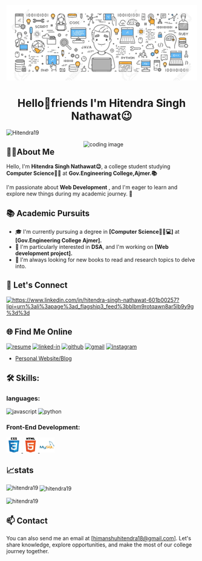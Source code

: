 ![logo](https://github.com/Hitendra19/Hitendra19/blob/main/68747470733a2f2f70726576696577732e31323372662e636f6d2f696d616765732f6b617270656e6b6f696c69612f6b617270656e6b6f696c6961313830362f6b617270656e6b6f696c69613138303630303031312f3130323938383830362d76656.jpg)


<h1 align="center">Hello👋friends I'm Hitendra Singh Nathawat😉</h1>
<p align="left"> <img src="https://komarev.com/ghpvc/?username=Hitendra19&label=Profile%20views&color=0e75b6&style=flat" alt="Hitendra19" /> </p>


<img align="right" alt ="coding image" width="300" src="https://user-images.githubusercontent.com/74038190/241764371-9d0fd0c4-5c7f-4122-b884-64a1e1685d2d.gif">
 

## 🧑‍💻About Me  

Hello, I'm **Hitendra Singh Nathawat😉**, a college student studying **Computer Science👨‍💻** at **Gov.Engineering College,Ajmer.📚**

I'm passionate about **Web Development** , and I'm eager to learn and explore new things during my academic journey. 🌱

## 📚 Academic Pursuits

- 🎓 I'm currently pursuing a degree in **[Computer Science🧑‍💻💻]** at **[Gov.Engineering College Ajmer].**
- 📝 I'm particularly interested in ****DSA****, and I'm working on **[Web development project].**
- 📖 I'm always looking for new books to read and research topics to delve into.

<!--## 💻 Side Projects

Apart from my coursework, I also enjoy working on side projects:

- 🚀 I'm building [Side Project Name] - [Brief Project Description].
- 💡 I'm actively involved in [Student Organization/Club], where I [Your Role or Contributions].
- 🌐 I'm contributing to open-source projects, including [Project Name], which [Project Description].

## 🌱 Extracurricular Activities

I believe in a balanced life, so I'm involved in various extracurricular activities:

- 🏆 I participate in [Sports or Other Physical Activities].
- 📢 I'm a member of the [College Club or Organization] and help organize [Events or Initiatives].
- 🎤 I occasionally perform at open mics and showcase my [Talent or Hobby].-->

## 💬 Let's Connect
<p align="left">
<a href="https://linkedin.com/in/https://www.linkedin.com/in/hitendra-singh-nathawat-601b00257?lipi=urn%3ali%3apage%3ad_flagship3_feed%3bblbm9rotqawn8ar5lb9y9g%3d%3d" target="blank"><img align="center" src="https://raw.githubusercontent.com/rahuldkjain/github-profile-readme-generator/master/src/images/icons/Social/linked-in-alt.svg" alt="https://www.linkedin.com/in/hitendra-singh-nathawat-601b00257?lipi=urn%3ali%3apage%3ad_flagship3_feed%3bblbm9rotqawn8ar5lb9y9g%3d%3d" height="30" width="40" /></a>
</p>


## 🌐 Find Me Online

[![resume](https://img.shields.io/badge/Resume-4285F4?style=for-the-badge&logo=read-the-docs&logoColor=white)](https://www.linkedin.com/in/hitendra-singh-nathawat-601b00257?lipi=urn%3Ali%3Apage%3Ad_flagship3_profile_view_base%3Bc%2Fs7%2FD2TT5ONqmDz%2BvGs1g%3D%3D)
[![linked-in](https://img.shields.io/badge/Linked_In-0077B5?style=for-the-badge&logo=LinkedIn&logoColor=white)](https://www.linkedin.com/in/hitendra-singh-nathawat-601b00257/)
[![github](https://img.shields.io/badge/GitHub-000000?style=for-the-badge&logo=GitHub&logoColor=white)](https://github.com/hitendra19)
[![gmail](https://img.shields.io/badge/Gmail-D14836?style=for-the-badge&logo=Gmail&logoColor=white)](mailto:himanshuhitendra18@gmail.com)
[![instagram](https://img.shields.io/badge/Instagram-E4405F?style=for-the-badge&logo=instagram&logoColor=white)](https://www.instagram.com/itzgaurav_here/)

- [Personal Website/Blog](https://www.yourwebsite.com)

  
## 🛠️ Skills:
### languages:

![javascript](https://img.shields.io/badge/JavaScript-323330?style=for-the-badge&logo=javascript&logoColor=F7DF1E)
![python](https://img.shields.io/badge/Python-3776AB?style=for-the-badge&logo=python&logoColor=white)

### Front-End Development:
<p align="left"> 
 <a href="https://www.w3schools.com/css/" target="_blank" rel="noreferrer"> <img src="https://raw.githubusercontent.com/devicons/devicon/master/icons/css3/css3-original-wordmark.svg" alt="css3" width="40" height="40"/> </a> 
 <a href="https://www.w3.org/html/" target="_blank" rel="noreferrer"> <img src="https://raw.githubusercontent.com/devicons/devicon/master/icons/html5/html5-original-wordmark.svg" alt="html5" width="40" height="40"/> 
 </a> <a href="https://www.mysql.com/" target="_blank" rel="noreferrer"> <img src="https://raw.githubusercontent.com/devicons/devicon/master/icons/mysql/mysql-original-wordmark.svg" alt="mysql" width="40" height="40"/> </a> 

</p>

## 📈stats
<p><img align="left" src="https://github-readme-stats.vercel.app/api/top-langs?username=hitendra19&show_icons=true&locale=en&layout=compact" alt="hitendra19" /></p>

<p>&nbsp;<img align="center" src="https://github-readme-stats.vercel.app/api?username=hitendra19&show_icons=true&locale=en" alt="hitendra19" /></p>

<p><img align="center" src="https://github-readme-streak-stats.herokuapp.com/?user=hitendra19&" alt="hitendra19" /></p>

## 📫 Contact

You can also send me an email at [himanshuhitendra18@gmail.com]. Let's share knowledge, explore opportunities, and make the most of our college journey together.

<!-- Customize this template with your own information and additional sections as needed. -->

<!---
Hitendra19/Hitendra19 is a ✨ special ✨ repository because its `README.md` (this file) appears on your GitHub profile.
You can click the Preview link to take a look at your changes.
--->
